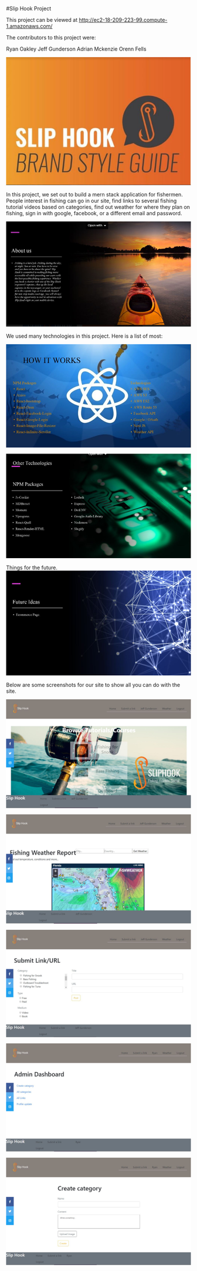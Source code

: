 #Slip Hook Project

This project can be viewed at http://ec2-18-209-223-99.compute-1.amazonaws.com/

The contributors to this project were:

Ryan Oakley
Jeff Gunderson
Adrian Mckenzie
Orenn Fells

![Sliphook Image](./client/public/static/slip.JPG)

In this project, we set out to build a mern stack application for fishermen. People interest in fishing can go in our site, find links to several fishing tutorial videos based on categories, find out weather for where they plan on fishing, sign in with google, facebook, or a different email and password.

![About Page](./client/public/static/About.JPG)

We used many technologies in this project. Here is a list of most:

![Technologies](./client/public/static/sliptech.JPG)

![More Technologies](./client/public/static/sliptech2.JPG)

Things for the future.
![More Technologies](./client/public/static/future.JPG)

Below are some screenshots for our site to show all you can do with the site.

![Home Page](./client/public/static/Sliphookhome.JPG)

![Weather Page](./client/public/static/sliphookweather.JPG)

![Link Page](./client/public/static/Linkpage.JPG)

![Admin Page](./client/public/static/Admin.JPG)

![Categories Page](./client/public/static/Category.JPG)
